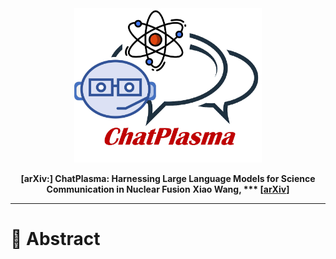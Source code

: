 <div align="center">

<img src="https://github.com/Event-AHU/ChatPlasma/blob/main/NFlogo.jpg" width="300">

**[arXiv:] ChatPlasma: Harnessing Large Language Models for Science Communication in Nuclear Fusion** 
**Xiao Wang, *** [[arXiv]()]** 

------

</div>

# :dart: Abstract 

